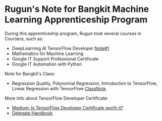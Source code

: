 # Rugun's Note for Bangkit Machine Learning Apprenticeship Program

During this apprenticeship program, Rugun took several courses in Coursera, such as:
* DeepLearning.AI TensorFlow Developer [Note#1](https://github.com/rugunivana/bangkit_practice/blob/main/1.%20Intro%20to%20TensorFlow%20for%20AI:%20NN%2C%20Computer%20Vision%2C%20CNN%2C%20Using%20Real%20World%20Image.ipynb)
* Mathematics for Machine Learning
* Google IT Support Professional Certificate
* Google IT Automation with Python

Note for Bangkit's Class:
* Regression Quality, Polynomial Regression, Introduction to TensorFlow, Linear Regression with TensorFlow [ClassNote](https://github.com/rugunivana/bangkit_practice/blob/main/2_Class_6_Tensorflow_.ipynb)

More Info about TensorFlow Developer Certificate: 
* [Medium: Is TensorFlow Developer Certificate worth it?](https://medium.com/analytics-vidhya/is-the-tensorflow-developer-certificate-worth-it-56f597ceea75)
* [Delegate Handbook](https://www.tensorflow.org/extras/cert/TF_Certificate_Candidate_Handbook.pdf)
